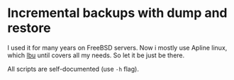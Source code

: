 # Incremental backups with dump and restore

I used it for many years on FreeBSD servers. Now i mostly use Apline linux, which [lbu](https://wiki.alpinelinux.org/wiki/Alpine_local_backup) until covers all my needs. So let it be just be there.



All scripts are self-documented (use `-h` flag).




